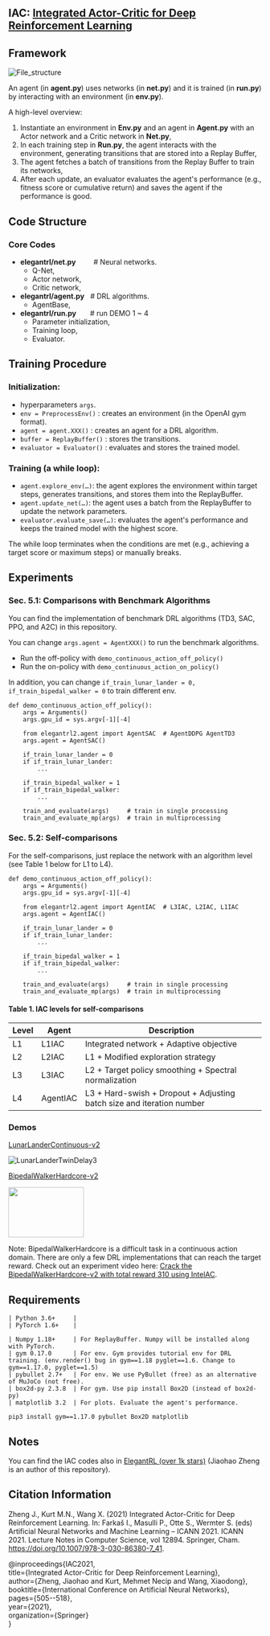 ## IAC: [Integrated Actor-Critic for Deep Reinforcement Learning](https://doi.org/10.1007/978-3-030-86380-7_41)

## Framework
![File_structure](https://github.com/Yonv1943/ElegantRL/blob/master/figs/File_structure.png)

An agent (in **agent.py**) uses networks (in **net.py**) and it is trained (in **run.py**) by interacting with an environment (in **env.py**).
   
A high-level overview:
1) Instantiate an environment in **Env.py** and an agent in **Agent.py** with an Actor network and a Critic network in **Net.py**, 
2) In each training step in **Run.py**, the agent interacts with the environment, generating transitions that are stored into a Replay Buffer, 
3) The agent fetches a batch of transitions from the Replay Buffer to train its networks, 
4) After each update, an evaluator evaluates the agent's performance (e.g., fitness score or cumulative return) and saves the agent if the performance is good.

## Code Structure
### Core Codes
+ **elegantrl/net.py**    &nbsp;&nbsp;&nbsp;&nbsp;&nbsp;&nbsp;&nbsp; # Neural networks.
   + Q-Net,
   + Actor network,
   + Critic network, 
+ **elegantrl/agent.py**  &nbsp;&nbsp;# DRL algorithms. 
   + AgentBase, 
+ **elegantrl/run.py**    &nbsp;&nbsp;&nbsp;&nbsp;&nbsp;&nbsp;# run DEMO 1 ~ 4
   + Parameter initialization,
   + Training loop,
   + Evaluator.

## Training Procedure

### Initialization:
+ hyperparameters `args`.
+ `env = PreprocessEnv()` : creates an environment (in the OpenAI gym format).
+ `agent = agent.XXX()` : creates an agent for a DRL algorithm.
+ `buffer = ReplayBuffer()` : stores the transitions.
+ `evaluator = Evaluator()` : evaluates and stores the trained model.

### Training (a while loop):
+ `agent.explore_env(…)`: the agent explores the environment within target steps, generates transitions, and stores them into the ReplayBuffer.
+ `agent.update_net(…)`: the agent uses a batch from the ReplayBuffer to update the network parameters.
+ `evaluator.evaluate_save(…)`: evaluates the agent's performance and keeps the trained model with the highest score.

The while loop terminates when the conditions are met (e.g., achieving a target score or maximum steps) or manually breaks.

## Experiments

### Sec. 5.1: Comparisons with Benchmark Algorithms

You can find the implementation of benchmark DRL algorithms (TD3, SAC, PPO, and A2C) in this repository.

You can change `args.agent = AgentXXX()` to run the benchmark algorithms. 
- Run the off-policy with `demo_continuous_action_off_policy()`
- Run the on-policy with `demo_continuous_action_on_policy()`

In addition, you can change `if_train_lunar_lander = 0, if_train_bipedal_walker = 0` to train different env.

```
def demo_continuous_action_off_policy():
    args = Arguments()
    args.gpu_id = sys.argv[-1][-4]

    from elegantrl2.agent import AgentSAC  # AgentDDPG AgentTD3
    args.agent = AgentSAC()
    
    if_train_lunar_lander = 0
    if if_train_lunar_lander:
        ...
        
    if_train_bipedal_walker = 1
    if if_train_bipedal_walker:
        ...
        
    train_and_evaluate(args)     # train in single processing
    train_and_evaluate_mp(args)  # train in multiprocessing
```



### Sec. 5.2: Self-comparisons


For the self-comparisons, just replace the network with an algorithm level (see Table 1 below for L1 to L4).

```
def demo_continuous_action_off_policy():
    args = Arguments()
    args.gpu_id = sys.argv[-1][-4]

    from elegantrl2.agent import AgentIAC  # L3IAC, L2IAC, L1IAC
    args.agent = AgentIAC()
    
    if_train_lunar_lander = 0
    if if_train_lunar_lander:
        ...
        
    if_train_bipedal_walker = 1
    if if_train_bipedal_walker:
        ...
        
    train_and_evaluate(args)     # train in single processing
    train_and_evaluate_mp(args)  # train in multiprocessing
```



#### Table 1. IAC levels for self-comparisons


| Level | Agent    | Description |
| ----- | -------- | ----------------------------------------------------------------------|
| L1    | L1IAC    | Integrated network + Adaptive objective                               |
| L2    | L2IAC    | L1 + Modified exploration strategy                                    |
| L3    | L3IAC    | L2 + Target policy smoothing + Spectral normalization                 |
| L4    | AgentIAC | L3 + Hard-swish + Dropout + Adjusting batch size and iteration number |


### Demos 

[LunarLanderContinuous-v2](https://gym.openai.com/envs/LunarLanderContinuous-v2/)

![LunarLanderTwinDelay3](https://github.com/Yonv1943/ElegantRL/blob/master/figs/LunarLanderTwinDelay3.gif)

[BipedalWalkerHardcore-v2](https://gym.openai.com/envs/BipedalWalkerHardcore-v2/)

<img src="https://github.com/Yonv1943/ElegantRL/blob/master/figs/BipedalWalkerHardcore-v2-total-668kb.gif" width="150" height="100"/>

Note: BipedalWalkerHardcore is a difficult task in a continuous action domain. There are only a few DRL implementations that can reach the target reward. Check out an experiment video here: [Crack the BipedalWalkerHardcore-v2 with total reward 310 using IntelAC](https://www.bilibili.com/video/BV1wi4y187tC).

## Requirements


    | Python 3.6+     |           
    | PyTorch 1.6+    |    

    | Numpy 1.18+     | For ReplayBuffer. Numpy will be installed along with PyTorch.
    | gym 0.17.0      | For env. Gym provides tutorial env for DRL training. (env.render() bug in gym==1.18 pyglet==1.6. Change to gym==1.17.0, pyglet==1.5)
    | pybullet 2.7+   | For env. We use PyBullet (free) as an alternative of MuJoCo (not free).
    | box2d-py 2.3.8  | For gym. Use pip install Box2D (instead of box2d-py)
    | matplotlib 3.2  | For plots. Evaluate the agent's performance.
    
    pip3 install gym==1.17.0 pybullet Box2D matplotlib
    

## Notes

You can find the IAC codes also in [ElegantRL (over 1k stars)](https://github.com/AI4Finance-Foundation/ElegantRL) (Jiaohao Zheng is an author of this repository).

## Citation Information

Zheng J., Kurt M.N., Wang X. (2021) Integrated Actor-Critic for Deep Reinforcement Learning. In: Farkaš I., Masulli P., Otte S., Wermter S. (eds) Artificial Neural Networks and Machine Learning – ICANN 2021. ICANN 2021. Lecture Notes in Computer Science, vol 12894. Springer, Cham. https://doi.org/10.1007/978-3-030-86380-7_41.

@inproceedings{IAC2021, <br />
  title={Integrated Actor-Critic for Deep Reinforcement Learning}, <br />
  author={Zheng, Jiaohao and Kurt, Mehmet Necip and Wang, Xiaodong}, <br />
  booktitle={International Conference on Artificial Neural Networks}, <br />
  pages={505--518}, <br />
  year={2021}, <br />
  organization={Springer} <br />
}
